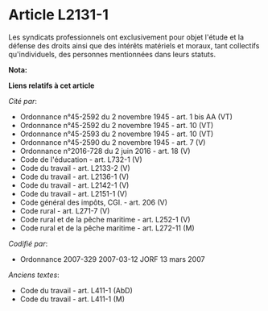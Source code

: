 # Article L2131-1

Les syndicats professionnels ont exclusivement pour objet l'étude et la défense des droits ainsi que des intérêts matériels
et moraux, tant collectifs qu'individuels, des personnes mentionnées dans leurs statuts.

**Nota:**



**Liens relatifs à cet article**

_Cité par_:

  - Ordonnance n°45-2592 du 2 novembre 1945 - art. 1 bis AA (VT)
  - Ordonnance n°45-2592 du 2 novembre 1945 - art. 10 (VT)
  - Ordonnance n°45-2593 du 2 novembre 1945 - art. 10 (VT)
  - Ordonnance n°45-2590 du 2 novembre 1945 - art. 7 (V)
  - Ordonnance n°2016-728 du 2 juin 2016 - art. 18 (V)
  - Code de l'éducation - art. L732-1 (V)
  - Code du travail - art. L2133-2 (V)
  - Code du travail - art. L2136-1 (V)
  - Code du travail - art. L2142-1 (V)
  - Code du travail - art. L2151-1 (V)
  - Code général des impôts, CGI. - art. 206 (V)
  - Code rural - art. L271-7 (V)
  - Code rural et de la pêche maritime - art. L252-1 (V)
  - Code rural et de la pêche maritime - art. L272-11 (M)

_Codifié par_:

  - Ordonnance 2007-329 2007-03-12 JORF 13 mars 2007

_Anciens textes_:

  - Code du travail - art. L411-1 (AbD)
  - Code du travail - art. L411-1 (M)
